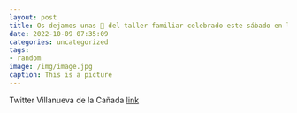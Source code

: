 ```yaml
---
layout: post
title: Os dejamos unas 📸 del taller familiar celebrado este sábado en la Biblioteca F. Lázaro Carreter de VillanuevaDeLaCañada. Hemos ...
date: 2022-10-09 07:35:09
categories: uncategorized
tags:
- random
image: /img/image.jpg
caption: This is a picture
---
```

Twitter Villanueva de la Cañada [link](https://twitter.com/AytoVDLCanada/status/1578739175876005894)
